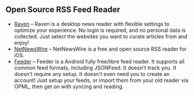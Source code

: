 ## Open Source RSS Feed Reader

  * [Raven](https://ravenreader.app/) – Raven is a desktop news reader with flexible settings to optimize your experience. No login is required, and no personal data is collected. Just select the websites you want to curate articles from and enjoy!
  * [NetNewsWire](https://netnewswire.com/) – NetNewsWire is a free and open source RSS reader for iOS.
  * [Feeder](https://play.google.com/store/apps/details?id=com.nononsenseapps.feeder.play) – Feeder is a Android fully free/libre feed reader. It supports all common feed formats, including JSONFeed. It doesn't track you. It doesn't require any setup. It doesn't even need you to create an account! Just setup your feeds, or import them from your old reader via OPML, then get on with syncing and reading.
